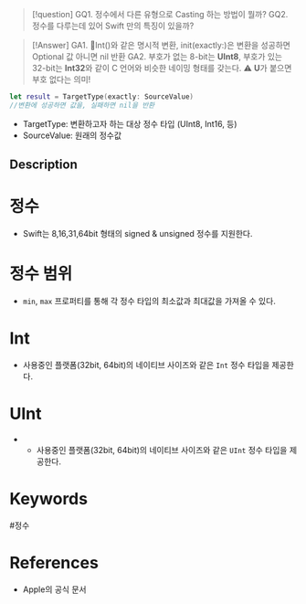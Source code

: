 >[!question]
>GQ1. 정수에서 다른 유형으로 Casting 하는 방법이 뭘까?
>GQ2. 정수를 다루는데 있어 Swift 만의 특징이 있을까?

>[!Answer]
>GA1. Int()와 같은 명시적 변환, init(exactly:)은 변환을 성공하면 Optional 값 아니면 nil 반환
>GA2. 부호가 없는 8-bit는 **UInt8**, 부호가 있는 32-bit는 **Int32**와 같이 C 언어와 비슷한 네이밍 형태를 갖는다.  ⚠️ **U**가 붙으면 부호 없다는 의미!

```swift title:init(exactly:)사용형식
let result = TargetType(exactly: SourceValue)
//변환에 성공하면 값을, 실패하면 nil을 반환
```
- TargetType: 변환하고자 하는 대상 정수 타입 (UInt8, Int16, 등)
- SourceValue: 원래의 정수값

## Description

# 정수
- Swift는 8,16,31,64bit 형태의 signed & unsigned 정수를 지원한다.

# 정수 범위 
- `min`, `max` 프로퍼티를 통해 각 정수 타입의 최소값과 최대값을 가져올 수 있다.

# Int
- 사용중인 플랫폼(32bit, 64bit)의 네이티브 사이즈와 같은 `Int` 정수 타입을 제공한다.

# UInt
- - 사용중인 플랫폼(32bit, 64bit)의 네이티브 사이즈와 같은 `UInt` 정수 타입을 제공한다.

# Keywords
#정수


# References
- Apple의 공식 문서